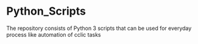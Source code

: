 # Python_Scripts
The repository consists of Python 3 scripts that can be used for everyday process like automation of cclic tasks
